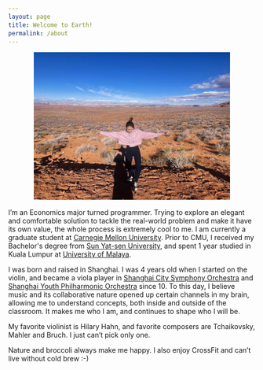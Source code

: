 ```yaml
---
layout: page
title: Welcome to Earth!
permalink: /about
---
```


<div style="text-align: center;">
<img src="../assets/img/yiyun1.jpg"
    width="400"
    height="300">
</div>

I’m an Economics major turned programmer. Trying to explore an elegant and comfortable solution to tackle the real-world problem and make it have its own value, the whole process is extremely cool to me. I am currently a graduate student at [Carnegie Mellon University](https://www.cmu.edu/). Prior to CMU, I received my Bachelor's degree from [Sun Yat-sen University](https://www.sysu.edu.cn/), and spent 1 year studied in Kuala Lumpur at [University of Malaya](https://www.um.edu.my/).


I was born and raised in Shanghai. I was 4 years old when I started on the violin, and became a viola player in [Shanghai City Symphony Orchestra](https://en.wikipedia.org/wiki/Shanghai_City_Symphony_Orchestra) and [Shanghai Youth Philharmonic Orchestra](https://misa.shsymphony.com/artist/detail/68/en) since 10. To this day, I believe music and its collaborative nature opened up certain channels in my brain, allowing me to understand concepts, both inside and outside of the classroom. It makes me who I am, and continues to shape who I will be. 


My favorite violinist is Hilary Hahn, and favorite composers are Tchaikovsky, Mahler and Bruch. I just can’t pick only one.


Nature and broccoli always make me happy. I also enjoy CrossFit and can’t live without cold brew :-)




